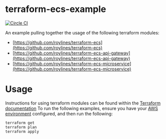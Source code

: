 # terraform-ecs-example
[![Circle CI](https://circleci.com/gh/roylines/terraform-ecs-example.svg?style=svg)](https://circleci.com/gh/roylines/terraform-ecs-example)

An example pulling together the usage of the following terraform modules:

- [https://github.com/roylines/terraform-ecs](https://github.com/roylines/terraform-ecs)
- [https://github.com/roylines/terraform-ecs-api-gateway](https://github.com/roylines/terraform-ecs-api-gateway)
- [https://github.com/roylines/terraform-ecs-microservice](https://github.com/roylines/terraform-ecs-microservice)

# Usage

Instructions for using terraform modules can be found within the [Terraform documentation](https://www.terraform.io/docs/modules/usage.html)
To run the following examples, ensure you have your [AWS environment](https://www.terraform.io/docs/providers/aws/index.html) configured,
and then run the following:
```
terraform get
terraform plan
terraform apply
```
